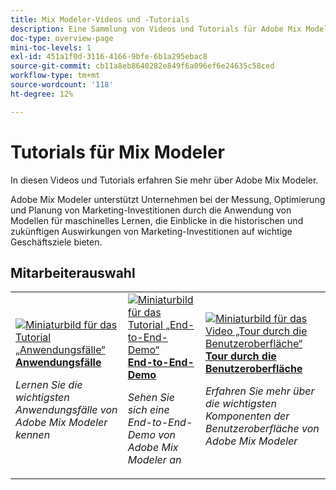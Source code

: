 ```yaml
---
title: Mix Modeler-Videos und -Tutorials
description: Eine Sammlung von Videos und Tutorials für Adobe Mix Modeler.
doc-type: overview-page
mini-toc-levels: 1
exl-id: 451a1f0d-3116-4166-9bfe-6b1a295ebac8
source-git-commit: cb11a8eb8640282e849f6a096ef6e24635c58ced
workflow-type: tm+mt
source-wordcount: '118'
ht-degree: 12%

---
```


# Tutorials für Mix Modeler

In diesen Videos und Tutorials erfahren Sie mehr über Adobe Mix Modeler.

Adobe Mix Modeler unterstützt Unternehmen bei der Messung, Optimierung und Planung von Marketing-Investitionen durch die Anwendung von Modellen für maschinelles Lernen, die Einblicke in die historischen und zukünftigen Auswirkungen von Marketing-Investitionen auf wichtige Geschäftsziele bieten.


<div id="recs-overview-body-1"></div>
<div id="recs-overview-body-2"></div>
<div id="recs-overview-body-3"></div>
<div id="recs-overview-body-4"></div>
<div id="recs-overview-body-5"></div>
<div id="recs-overview-body-6"></div>

## Mitarbeiterauswahl

<div id="staff-picks-section">
<table style="margin-top: 0 !important">
<tr>
  <td>
    <a href="intro/use-cases.md">
      <img alt="Miniaturbild für das Tutorial „Anwendungsfälle“" src="https://video.tv.adobe.com/v/3424857?format=jpeg" />
    </a>
    <div>
      <a href="intro/use-cases.md">
    <strong>Anwendungsfälle</strong>
    </a>
    </div>
    <p>
    <em>Lernen Sie die wichtigsten Anwendungsfälle von Adobe Mix Modeler kennen</em>
    <p>
  </td>
  <td>
    <a href="intro/demo.md">
      <img alt="Miniaturbild für das Tutorial „End-to-End-Demo“" src="https://video.tv.adobe.com/v/3440794?format=jpeg" />
    </a>
    <div>
      <a href="intro/demo.md">
    <strong>End-to-End-Demo</strong>
    </a>
    </div>
    <p>
    <em>Sehen Sie sich eine End-to-End-Demo von Adobe Mix Modeler an</em>
    <p>
  </td>
  <td>
    <a href="intro/user-interface-tour.md">
      <img alt="Miniaturbild für das Video „Tour durch die Benutzeroberfläche“" src="https://video.tv.adobe.com/v/3424851?format=jpeg" />
    </a>
    <div>
      <a href="intro/user-interface-tour.md">
    <strong>Tour durch die Benutzeroberfläche</strong>
    </a>
    </div>
    <p>
    <em>Erfahren Sie mehr über die wichtigsten Komponenten der Benutzeroberfläche von Adobe Mix Modeler</em>
    <p>
  </td>
</tr>
</table>

</div>
